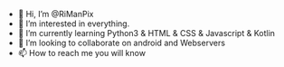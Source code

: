 - 👋 Hi, I’m @RiManPix
- 👀 I’m interested in everything.
- 🌱 I’m currently learning Python3 & HTML & CSS & Javascript & Kotlin
- 💞️ I’m looking to collaborate on android and Webservers
- 📫 How to reach me you will know

<!---
RiManPix/RiManPix is a ✨ special ✨ repository because its `README.md` (this file) appears on your GitHub profile.
You can click the Preview link to take a look at your changes.
--->
